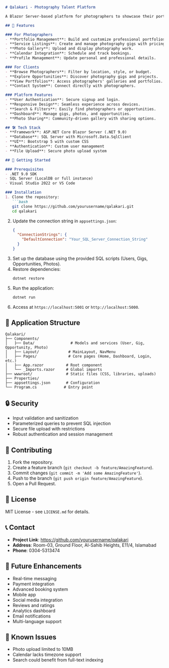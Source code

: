 ```markdown
# Qalakari - Photography Talent Platform

A Blazor Server-based platform for photographers to showcase their portfolios, offer services, list opportunities, and engage with a community of clients and creators.

## 🌟 Features

### For Photographers
- **Portfolio Management**: Build and customize professional portfolios.
- **Service Listings**: Create and manage photography gigs with pricing and availability.
- **Photo Gallery**: Upload and display photography work.
- **Calendar Integration**: Schedule and track bookings.
- **Profile Management**: Update personal and professional details.

### For Clients
- **Browse Photographers**: Filter by location, style, or budget.
- **Explore Opportunities**: Discover photography gigs and projects.
- **View Portfolios**: Access photographers' galleries and portfolios.
- **Contact System**: Connect directly with photographers.

### Platform Features
- **User Authentication**: Secure signup and login.
- **Responsive Design**: Seamless experience across devices.
- **Search & Filters**: Easily find photographers or opportunities.
- **Dashboard**: Manage gigs, photos, and opportunities.
- **Photo Sharing**: Community-driven gallery with sharing options.

## 🛠️ Tech Stack
- **Framework**: ASP.NET Core Blazor Server (.NET 9.0)
- **Database**: SQL Server with Microsoft.Data.SqlClient
- **UI**: Bootstrap 5 with custom CSS
- **Authentication**: Custom user management
- **File Upload**: Secure photo upload system

## 🚀 Getting Started

### Prerequisites
- .NET 9.0 SDK
- SQL Server (LocalDB or full instance)
- Visual Studio 2022 or VS Code

### Installation
1. Clone the repository:
   ```bash
   git clone https://github.com/yourusername/qalakari.git
   cd qalakari
   ```
2. Update the connection string in `appsettings.json`:
   ```json
   {
     "ConnectionStrings": {
       "DefaultConnection": "Your_SQL_Server_Connection_String"
     }
   }
   ```
3. Set up the database using the provided SQL scripts (Users, Gigs, Opportunities, Photos).
4. Restore dependencies:
   ```bash
   dotnet restore
   ```
5. Run the application:
   ```bash
   dotnet run
   ```
6. Access at `https://localhost:5001` or `http://localhost:5000`.

## 📱 Application Structure
```
Qalakari/
├── Components/
│   ├── Data/                # Models and services (User, Gig, Opportunity, Photo)
│   ├── Layout/             # MainLayout, NavMenu
│   ├── Pages/              # Core pages (Home, Dashboard, Login, etc.)
│   ├── App.razor          # Root component
│   └── _Imports.razor     # Global imports
├── wwwroot/               # Static files (CSS, libraries, uploads)
├── Properties/
├── appsettings.json       # Configuration
└── Program.cs            # Entry point
```

## 🔒 Security
- Input validation and sanitization
- Parameterized queries to prevent SQL injection
- Secure file upload with restrictions
- Robust authentication and session management

## 🤝 Contributing
1. Fork the repository.
2. Create a feature branch (`git checkout -b feature/AmazingFeature`).
3. Commit changes (`git commit -m 'Add some AmazingFeature'`).
4. Push to the branch (`git push origin feature/AmazingFeature`).
5. Open a Pull Request.

## 📄 License
MIT License - see `LICENSE.md` for details.

## 📞 Contact
- **Project Link**: https://github.com/yourusername/qalakari
- **Address**: Room-03, Ground Floor, Al-Sahib Heights, E11/4, Islamabad
- **Phone**: 0304-5313474

## 🔮 Future Enhancements
- Real-time messaging
- Payment integration
- Advanced booking system
- Mobile app
- Social media integration
- Reviews and ratings
- Analytics dashboard
- Email notifications
- Multi-language support

## 🐛 Known Issues
- Photo upload limited to 10MB
- Calendar lacks timezone support
- Search could benefit from full-text indexing
```
